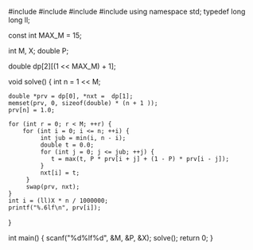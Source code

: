 #include <cstdio>
#include <iostream>
#include <algorithm>
#include <cstring>
using namespace std;
typedef long long ll;

const int MAX_M = 15;

int M, X;
double P;

double dp[2][(1 << MAX_M) + 1];

void solve() {
    int n = 1 << M;

    double *prv = dp[0], *nxt =  dp[1];
    memset(prv, 0, sizeof(double) * (n + 1 ));
    prv[n] = 1.0;

    for (int r = 0; r < M; ++r) {
        for (int i = 0; i <= n; ++i) {
             int jub = min(i, n - i);
             double t = 0.0;
             for (int j = 0; j <= jub; ++j) {
                t = max(t, P * prv[i + j] + (1 - P) * prv[i - j]);
             }
             nxt[i] = t;
         }
         swap(prv, nxt);
    }
    int i = (ll)X * n / 1000000;
    printf("%.6lf\n", prv[i]);
}

int main()
{
    scanf("%d%lf%d", &M, &P, &X);
    solve();
    return 0;
}
